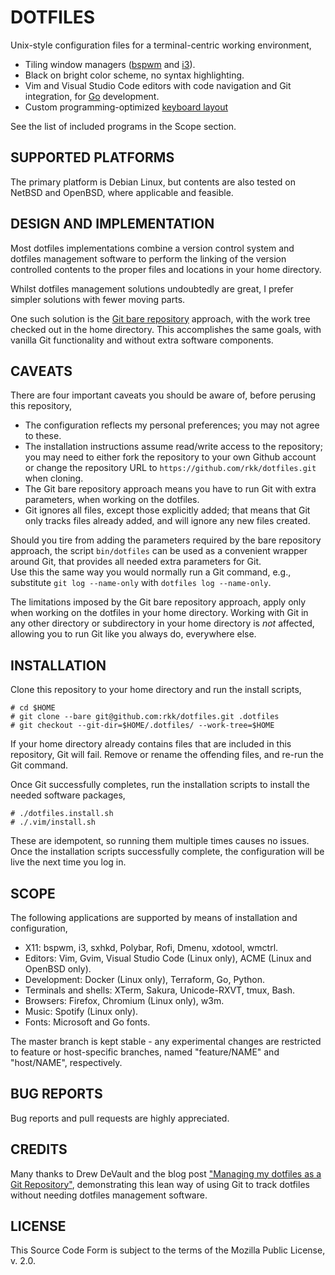 # DOTFILES
Unix-style configuration files for a terminal-centric working
environment,

  - Tiling window managers ([bspwm](https://github.com/baskerville/bspwm) and [i3](https://i3wm.org)).
  - Black on bright color scheme, no syntax highlighting.
  - Vim and Visual Studio Code editors with code navigation and Git integration, for [Go](https://golang.org) development. 
  - Custom programming-optimized [keyboard layout](https://github.com/rkk/Dvorarkk)

See the list of included programs in the Scope section.


## SUPPORTED PLATFORMS
The primary platform is Debian Linux, but contents are
also tested on NetBSD and OpenBSD, where applicable and feasible.


## DESIGN AND IMPLEMENTATION
Most dotfiles implementations combine a version control system
and dotfiles management software to perform the linking of the
version controlled contents to the proper files and
locations in your home directory.

Whilst dotfiles management solutions undoubtedly are great, I
prefer simpler solutions with fewer moving parts.

One such solution is the [Git bare repository](https://www.saintsjd.com/2011/01/what-is-a-bare-git-repository/)
approach, with the work tree checked out in the home directory.
This accomplishes the same goals, with vanilla Git functionality
and without extra software components.


## CAVEATS
There are four important caveats you should be aware of,
before perusing this repository,

  - The configuration reflects my personal preferences; you may not agree to these.
  - The installation instructions assume read/write access to the repository; you may need to either fork the repository to your own Github account or change the repository URL to `https://github.com/rkk/dotfiles.git` when cloning.
  - The Git bare repository approach means you have to run Git with extra parameters, when working on the dotfiles.
  - Git ignores all files, except those explicitly added; that means that Git only tracks files already added, and will ignore any new files created.

Should you tire from adding the parameters required by the bare repository
approach, the script `bin/dotfiles` can be used as a convenient wrapper
around Git, that provides all needed extra parameters for Git.  
Use this the same way you would normally run a Git command, e.g., substitute
`git log --name-only` with `dotfiles log --name-only`.  

The limitations imposed by the Git bare repository approach, apply only when
working on the dotfiles in your home directory.  Working with Git in any
other directory or subdirectory in your home directory is _not_ affected,
allowing you to run Git like you always do, everywhere else.


## INSTALLATION
Clone this repository to your home directory and run the install
scripts,

    # cd $HOME
    # git clone --bare git@github.com:rkk/dotfiles.git .dotfiles
    # git checkout --git-dir=$HOME/.dotfiles/ --work-tree=$HOME

If your home directory already contains files that are included
in this repository, Git will fail.
Remove or rename the offending files, and re-run the Git command.

Once Git successfully completes, run the installation scripts
to install the needed software packages,

    # ./dotfiles.install.sh
    # ./.vim/install.sh

These are idempotent, so running them multiple times causes no
issues.
Once the installation scripts successfully complete, the configuration
will be live the next time you log in.


## SCOPE
The following applications are supported by means of installation
and configuration,

  - X11: bspwm, i3, sxhkd, Polybar, Rofi, Dmenu, xdotool, wmctrl.
  - Editors: Vim, Gvim, Visual Studio Code (Linux only), ACME (Linux and OpenBSD only).
  - Development: Docker (Linux only), Terraform, Go, Python.
  - Terminals and shells: XTerm, Sakura, Unicode-RXVT, tmux, Bash.
  - Browsers: Firefox, Chromium (Linux only), w3m.
  - Music: Spotify (Linux only).
  - Fonts: Microsoft and Go fonts.

The master branch is kept stable - any experimental changes are restricted
to feature or host-specific branches, named "feature/NAME" and
"host/NAME", respectively.


## BUG REPORTS
Bug reports and pull requests are highly appreciated.


## CREDITS
Many thanks to Drew DeVault and the blog post
["Managing my dotfiles as a Git Repository"](https://drewdevault.com/2019/12/30/dotfiles.html),
demonstrating this lean way of using Git to track dotfiles without needing dotfiles
management software.


## LICENSE
This Source Code Form is subject to the terms of the Mozilla Public License, v. 2.0.
